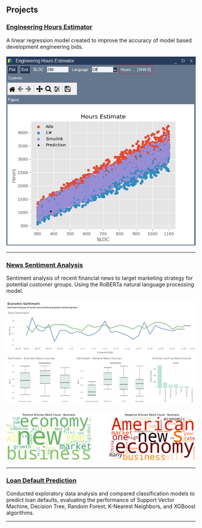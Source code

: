 ## Projects

### [Engineering Hours Estimator](https://github.com/MeghanPokorski/Engineering-Hours-Estimator)

A linear regression model created to improve the accuracy of model based development engineering bids.
<br>
<br>
<img src="assets/img/est-gui.png?raw=true"/>

---
### [News Sentiment Analysis](https://github.com/MeghanPokorski/News-Sentiment-Analysis)

Sentiment analysis of recent financial news to target marketing strategy for potential customer groups. Using the RoBERTa natural language processing model.
<br>
<br>
<img src="assets/img/dashboard.png?raw=true"/>
<br>
<br>
<img src="assets/img/business-wc.png?raw=true"/>

---
### [Loan Default Prediction](https://github.com/MeghanPokorski/Loan-Default-Prediction)

Conducted exploratory data analysis and compared classification models to predict loan defaults, evaluating the performance of Support Vector Machine, Decision Tree, Random Forest, K-Nearest Neighbors, and XGBoost algorithms.

---

